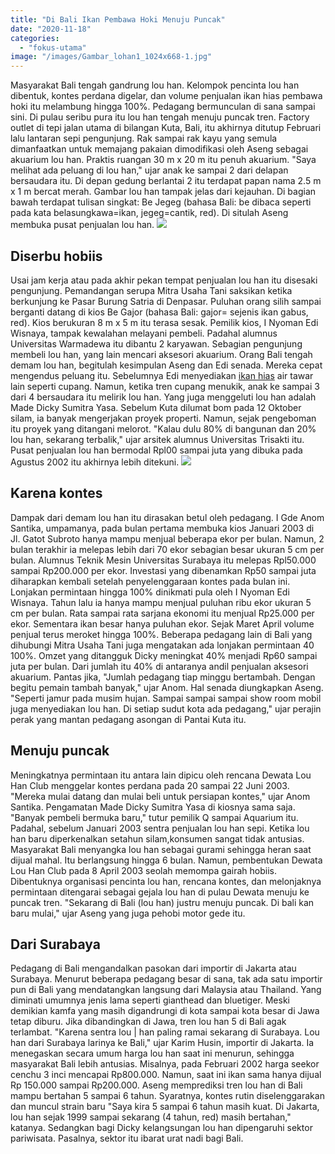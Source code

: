 ```yaml
---
title: "Di Bali Ikan Pembawa Hoki Menuju Puncak"
date: "2020-11-18"
categories: 
  - "fokus-utama"
image: "/images/Gambar_lohan1_1024x668-1.jpg"
---
```


Masyarakat Bali tengah gandrung lou han. Kelompok pencinta lou han dibentuk, kontes perdana digelar, dan volume penjualan ikan hias pembawa hoki itu melambung hingga 100%. Pedagang bermunculan di sana sampai sini. Di pulau seribu pura itu lou han tengah menuju puncak tren. Factory outlet di tepi jalan utama di bilangan Kuta, Bali, itu akhirnya ditutup Februari lalu lantaran sepi pengunjung. Rak sampai rak kayu yang semula dimanfaatkan untuk memajang pakaian dimodifikasi oleh Aseng sebagai akuarium lou han. Praktis ruangan 30 m x 20 m itu penuh akuarium. "Saya melihat ada peluang di lou han," ujar anak ke sampai 2 dari delapan bersaudara itu. Di depan gedung berlantai 2 itu terdapat papan nama 2.5 m x 1 m bercat merah. Gambar lou han tampak jelas dari kejauhan. Di bagian bawah terdapat tulisan singkat: Be Jegeg (bahasa Bali: be dibaca seperti pada kata belasungkawa=ikan, jegeg=cantik, red). Di situlah Aseng membuka pusat penjualan lou han. ![](/images/ikan3-400x235.jpg)

## Diserbu hobiis

Usai jam kerja atau pada akhir pekan tempat penjualan lou han itu disesaki pengunjung. Pemandangan serupa Mitra Usaha Tani saksikan ketika berkunjung ke Pasar Burung Satria di Denpasar. Puluhan orang silih sampai berganti datang di kios Be Gajor (bahasa Bali: gajor= sejenis ikan gabus, red). Kios berukuran 8 m x 5 m itu terasa sesak. Pemilik kios, I Nyoman Edi Wisnaya, tampak kewalahan melayani pembeli. Padahal alumnus Universitas Warmadewa itu dibantu 2 karyawan. Sebagian pengunjung membeli lou han, yang lain mencari aksesori akuarium. Orang Bali tengah demam lou han, begitulah kesimpulan Aseng dan Edi senada. Mereka cepat mengendus peluang itu. Sebelumnya Edi menyediakan [ikan hias](http://localhost/mitra/ikan-hias "ikan hias") air tawar lain seperti cupang. Namun, ketika tren cupang menukik, anak ke sampai 3 dari 4 bersaudara itu melirik lou han. Yang juga menggeluti lou han adalah Made Dicky Sumitra Yasa. Sebelum Kuta dilumat bom pada 12 Oktober silam, ia banyak mengerjakan proyek properti. Namun, sejak pengeboman itu proyek yang ditangani melorot. "Kalau dulu 80% di bangunan dan 20% lou han, sekarang terbalik," ujar arsitek alumnus Universitas Trisakti itu. Pusat penjualan lou han bermodal Rpl00 sampai juta yang dibuka pada Agustus 2002 itu akhirnya lebih ditekuni. [![](/images/ikan-hoki.jpg)](http://localhost/mitra/wp-content/uploads/2020/11/ikan-hoki.jpg)

## Karena kontes

Dampak dari demam lou han itu dirasakan betul oleh pedagang. I Gde Anom Santika, umpamanya, pada bulan pertama membuka kios Januari 2003 di Jl. Gatot Subroto hanya mampu menjual beberapa ekor per bulan. Namun, 2 bulan terakhir ia melepas lebih dari 70 ekor sebagian besar ukuran 5 cm per bulan. Alumnus Teknik Mesin Universitas Surabaya itu melepas Rpl50.000 sampai Rp200.000 per ekor. Investasi yang dibenamkan Rp50 sampai juta diharapkan kembali setelah penyelenggaraan kontes pada bulan ini. Lonjakan permintaan hingga 100% dinikmati pula oleh I Nyoman Edi Wisnaya. Tahun lalu ia hanya mampu menjual puluhan ribu ekor ukuran 5 cm per bulan. Rata sampai rata sarjana ekonomi itu menjual Rp25.000 per ekor. Sementara ikan besar hanya puluhan ekor. Sejak Maret April volume penjual terus meroket hingga 100%. Beberapa pedagang lain di Bali yang dihubungi Mitra Usaha Tani juga mengatakan ada lonjakan permintaan 40 100%. Omzet yang ditangguk Dicky meningkat 40% menjadi Rp60 sampai juta per bulan. Dari jumlah itu 40% di antaranya andil penjualan aksesori akuarium. Pantas jika, "Jumlah pedagang tiap minggu bertambah. Dengan begitu pemain tambah banyak," ujar Anom. Hal senada diungkapkan Aseng. "Seperti jamur pada musim hujan. Sampai sampai sampai show room mobil juga menyediakan lou han. Di setiap sudut kota ada pedagang," ujar perajin perak yang mantan pedagang asongan di Pantai Kuta itu.

## Menuju puncak

Meningkatnya permintaan itu antara lain dipicu oleh rencana Dewata Lou Han Club menggelar kontes perdana pada 20 sampai 22 Juni 2003. "Mereka mulai datang dan mulai beli untuk persiapan kontes," ujar Anom Santika. Pengamatan Made Dicky Sumitra Yasa di kiosnya sama saja. "Banyak pembeli bermuka baru," tutur pemilik Q sampai Aquarium itu. Padahal, sebelum Januari 2003 sentra penjualan lou han sepi. Ketika lou han baru diperkenalkan setahun silam,konsumen sangat tidak antusias. Masyarakat Bali menyangka lou han sebagai gurami sehingga heran saat dijual mahal. Itu berlangsung hingga 6 bulan. Namun, pembentukan Dewata Lou Han Club pada 8 April 2003 seolah memompa gairah hobiis. Dibentuknya organisasi pencinta lou han, rencana kontes, dan melonjaknya permintaan ditengarai sebagai gejala lou han di pulau Dewata menuju ke puncak tren. "Sekarang di Bali (lou han) justru menuju puncak. Di bali kan baru mulai," ujar Aseng yang juga pehobi motor gede itu.

## Dari Surabaya

Pedagang di Bali mengandalkan pasokan dari importir di Jakarta atau Surabaya. Menurut beberapa pedagang besar di sana, tak ada satu importir pun di Bali yang mendatangkan langsung dari Malaysia atau Thailand. Yang diminati umumnya jenis lama seperti gianthead dan bluetiger. Meski demikian kamfa yang masih digandrungi di kota sampai kota besar di Jawa tetap diburu. Jika dibandingkan di Jawa, tren lou han 5 di Bali agak terlambat. "Karena sentra lou | han paling ramai sekarang di Surabaya. Lou han dari Surabaya larinya ke Bali," ujar Karim Husin, importir di Jakarta. Ia menegaskan secara umum harga lou han saat ini menurun, sehingga masyarakat Bali lebih antusias. Misalnya, pada Februari 2002 harga seekor cenchu 3 inci mencapai Rp800.000. Namun, saat ini ikan sama hanya dijual Rp 150.000 sampai Rp200.000. Aseng memprediksi tren lou han di Bali mampu bertahan 5 sampai 6 tahun. Syaratnya, kontes rutin diselenggarakan dan muncul strain baru "Saya kira 5 sampai 6 tahun masih kuat. Di Jakarta, lou han sejak 1999 sampai sekarang (4 tahun, red) masih bertahan," katanya. Sedangkan bagi Dicky kelangsungan lou han dipengaruhi sektor pariwisata. Pasalnya, sektor itu ibarat urat nadi bagi Bali.
